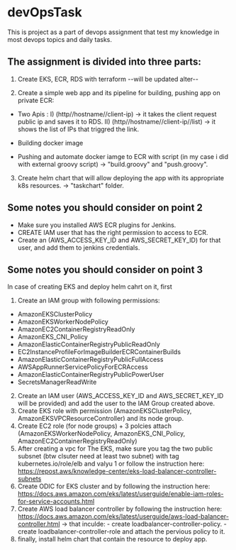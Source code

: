 # devOpsTask
This is project as a part of devops assignment that test my knowledge in most devops topics and daily tasks.

The assignment is divided into three parts:
-------------------------------------------

1) Create EKS, ECR, RDS with terraform
      --will be updated alter--

2) Create a simple web app and its pipeline for building, pushing app on private ECR:
- Two Apis :
I) (http//hostname//client-ip) 
     -> it takes the client request public ip and saves it to RDS.
II) (http//hostname//client-ip//list)
     -> it shows the list of IPs that triggred the link.

- Building docker image 

- Pushing and automate docker iamge to ECR with script (in my case i did with external groovy script) 
		-> "build.groovy" and "push.groovy".
	
3) Create helm chart that will allow deploying the app with its appropriate k8s resources.
		-> "taskchart" folder.




Some notes you should consider on  point 2
--------------------------------------------
- Make sure you installed AWS ECR plugins for Jenkins.
- CREATE IAM user that has the right permission to access to ECR.
- Create an (AWS_ACCESS_KEY_ID and AWS_SECRET_KEY_ID) for that user, and add them to jenkins credentials.




Some notes you should consider on point 3
--------------------------------------------
In case of creating EKS and deploy helm cahrt on it, first
1) Create an IAM group with following permissions:
- AmazonEKSClusterPolicy
- AmazonEKSWorkerNodePolicy
- AmazonEC2ContainerRegistryReadOnly
- AmazonEKS_CNI_Policy
- AmazonElasticContainerRegistryPublicReadOnly
- EC2InstanceProfileForImageBuilderECRContainerBuilds
- AmazonElasticContainerRegistryPublicFullAccess
- AWSAppRunnerServicePolicyForECRAccess
- AmazonElasticContainerRegistryPublicPowerUser
- SecretsManagerReadWrite
2) Create an IAM user (AWS_ACCESS_KEY_ID and AWS_SECRET_KEY_ID will be provided) and add the user to the IAM Group created above. 
3) Create EKS role with permission (AmazonEKSClusterPolicy, AmazonEKSVPCResourceController) and its node group.
4) Create EC2 role (for node groups) + 3 polcies attach (AmazonEKSWorkerNodePolicy, AmazonEKS_CNI_Policy, AmazonEC2ContainerRegistryReadOnly)
5) After creating a vpc for The EKS, make sure you tag the two public subsnet (btw clsuter need at least two subnet) with tag kubernetes.io/role/elb and valyu 1 or follow the instruction here: https://repost.aws/knowledge-center/eks-load-balancer-controller-subnets
6) Create ODIC for EKS cluster and by following the instruction here: https://docs.aws.amazon.com/eks/latest/userguide/enable-iam-roles-for-service-accounts.html
7) Create AWS load balancer controller by following the instruction here: https://docs.aws.amazon.com/eks/latest/userguide/aws-load-balancer-controller.html
	-> that inculde:
		- create loadbalancer-controller-policy.
		- create loadbalancer-controller-role and attach the pervious policy to it.
8) finally, install helm chart that contain the resource to deploy app.
		
